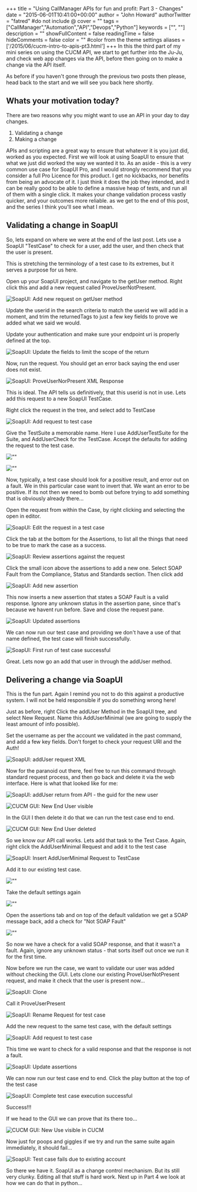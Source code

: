 +++
title = "Using CallManager APIs for fun and profit: Part 3 - Changes"
date = "2015-06-01T10:41:00+00:00"
author = "John Howard"
authorTwitter = "fatred" #do not include @
cover = ""
tags = ["CallManager","Automation","API","Devops","Python"]
keywords = ["", ""]
description = ""
showFullContent = false
readingTime = false
hideComments = false
color = "" #color from the theme settings
aliases = ['/2015/06/cucm-intro-to-apis-pt3.html']
+++
In this the third part of my mini series on using the CUCM API, we start to get further into the Ju-Ju, and check web app changes via the API, before then going on to make a change via the API itself.

As before if you haven't gone through the previous two posts then please, head back to the start and we will see you back here shortly.

## Whats your motivation today?

There are two reasons why you might want to use an API in your day to day changes.

1. Validating a change
2. Making a change

APIs and scripting are a great way to ensure that whatever it is you just did, worked as you expected. First we will look at using SoapUI to ensure that what we just did worked the way we wanted it to. As an aside - this is a very common use case for SoapUI Pro, and I would strongly recommend that you consider a full Pro Licence for this product.  I get no kickbacks, nor benefits from being an advocate of it.  I just think it does the job they intended, and it can be really good to be able to define a massive heap of tests, and run all of them with a single click.  It makes your change validation process vastly quicker, and your outcomes more reliable.  as we get to the end of this post, and the series I think you'll see what I mean.

## Validating a change in SoapUI

So, lets expand on where we were at the end of the last post.  Lets use a SoapUI "TestCase" to check for a user, add the user, and then check that the user is present.

This is stretching the terminology of a test case to its extremes, but it serves a purpose for us here.

Open up your SoapUI project, and navigate to the getUser method.  Right click this and add a new request called ProveUserNotPresent.

![SoapUI: Add new request on getUser method](soapuiAddRequestProveUserNotPresent.PNG)

Update the userid in the search criteria to match the userid we will add in a moment, and trim the returnedTags to just a few key fields to prove we added what we said we would.

Update your authentication and make sure your endpoint uri is properly defined at the top.

![SoapUI: Update the fields to limit the scope of the return](soapuiAddRequestProveUserNotPresent-XMLFields.PNG)

Now, run the request.  You should get an error back saying the end user does not exist.

![SoapUI: ProveUserNorPresent XML Response](soapuiAddRequestProveUserNotPresent-response.PNG)

This is ideal.  The API tells us definitively, that this userid is not in use.  Lets add this request to a new SoapUI TestCase.

Right click the request in the tree, and select add to TestCase

![SoapUI: Add request to test case](soapuiAddRequestProveUserNotPresentToTestCase.png)

Give the TestSuite a memorable name.  Here I use AddUserTestSuite for the Suite, and AddUserCheck for the TestCase.  Accept the defaults for adding the request to the test case.

![""](soapuiAddNewTestSuite.PNG)

![""](soapuiAddRequestToTestCase.PNG)

Now, typically, a test case should look for a positive result, and error out on a fault.  We in this particular case want to invert that.  We want an error to be positive.  If its not then we need to bomb out before trying to add something that is obviously already there...

Open the request from within the Case, by right clicking and selecting the open in editor.

![SoapUI: Edit the request in a test case](soapuiEditRequest.png)

Click the tab at the bottom for the Assertions, to list all the things that need to be true to mark the case as a success.

![SoapUI: Review assertions against the request](soapuiEditRequestAssertions.PNG)

Click the small icon above the assertions to add a new one.  Select SOAP Fault from the Compliance, Status and Standards section.  Then click add

![SoapUI: Add new assertion](soapuiEditRequestAssertions-AddSoapFault.PNG)

This now inserts a new assertion that states a SOAP Fault is a valid response.  Ignore any unknown status in the assertion pane, since that's because we havent run before. Save and close the request pane.

![SoapUI: Updated assertions](soapuiEditRequestAssertions-complete.PNG)

We can now run our test case and providing we don't have a use of that name defined, the test case will finish successfully.

![SoapUI: First run of test case successful](soapuiTestCaseSuccess.PNG)

Great.  Lets now go an add that user in through the addUser method.

## Delivering a change via SoapUI

This is the fun part.  Again I remind you not to do this against a productive system. I will not be held responsible if you do something wrong here!

Just as before, right Click the addUser Method in the SoapUI tree, and select New Request. Name this AddUserMinimal (we are going to supply the least amount of info possible).

Set the username as per the account we validated in the past command, and add a few key fields.  Don't forget to check your request URI and the Auth!

![SoapUI: addUser request XML](soapuiAddUserRequest.PNG)

Now for the paranoid out there, feel free to run this command through standard request process, and then go back and delete it via the web interface.  Here is what that looked like for me:

![SoapUI: addUser return from API - the guid for the new user](soapuiAddUserResponse.PNG)

![CUCM GUI: New End User visible](guiNewEndUserAppears.PNG)

In the GUI I then delete it do that we can run the test case end to end.

![CUCM GUI: New End User deleted](guiNewEndUserDelete.PNG)

So we know our API call works.  Lets add that task to the Test Case.  Again, right click the AddUserMinimal Request and add it to the test case

![SoapUI: Insert AddUserMinimal Request to TestCase](soapuiInsertAddUserMinimaltoTestCase.png)

Add it to our existing test case.

![""](soapuiInsertAddUserMinimaltoTestCase-dialog.png)

Take the default settings again

![""](soapuiInsertAddUserMinimaltoTestCase-settings.png)

Open the assertions tab and on top of the default validation we get a SOAP message back, add a check for "Not SOAP Fault"

![""](soapuiInsertAddUserMinimaltoTestCase-assertions.png)

So now we have a check for a valid SOAP response, and that it wasn't a fault.  Again, ignore any unknown status - that sorts itself out once we run it for the first time.

Now before we run the case, we want to validate our user was added without checking the GUI.  Lets clone our existing ProveUserNotPresent request, and make it check that the user is present now...

![SoapUI: Clone](soapuiCloneGetUserRequest.png)

Call it ProveUserPresent

![SoapUI: Rename Request for test case](soapuiCloneGetUserRequest-naming.PNG)

Add the new request to the same test case, with the default settings

![SoapUI: Add request to test case](soapuiAddProveUserPresentToTestCase.png)

This time we want to check for a valid response and that the response is not a fault.

![SoapUI: Update assertions](soapuiProveUserPresentAssertions.PNG)

We can now run our test case end to end. Click the play button at the top of the test case

![SoapUI: Complete test case execution successful](soapuiFullTestCaseSuccess.PNG)

Success!!!

If we head to the GUI we can prove that its there too...

![CUCM GUI: New Use visible in CUCM](guiNewEndUserValidated.PNG)

Now just for poops and giggles if we try and run the same suite again immediately, it should fail...

![SoapUI: Test case fails due to existing account](soapuiFullTestCaseFail.PNG)

So there we have it.  SoapUI as a change control mechanism.  But its still very clunky. Editing all that stuff is hard work.  Next up in Part 4 we look at how we can do that in python...
